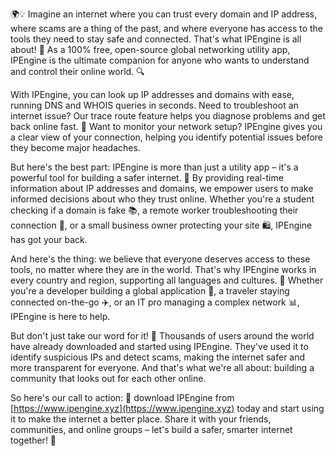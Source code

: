 🌍💡 Imagine an internet where you can trust every domain and IP address, where scams are a thing of the past, and where everyone has access to the tools they need to stay safe and connected. That's what IPEngine is all about! 🚀 As a 100% free, open-source global networking utility app, IPEngine is the ultimate companion for anyone who wants to understand and control their online world. 🔍

With IPEngine, you can look up IP addresses and domains with ease, running DNS and WHOIS queries in seconds. Need to troubleshoot an internet issue? Our trace route feature helps you diagnose problems and get back online fast. 📡 Want to monitor your network setup? IPEngine gives you a clear view of your connection, helping you identify potential issues before they become major headaches.

But here's the best part: IPEngine is more than just a utility app – it's a powerful tool for building a safer internet. 💪 By providing real-time information about IP addresses and domains, we empower users to make informed decisions about who they trust online. Whether you're a student checking if a domain is fake 📚, a remote worker troubleshooting their connection 🏢, or a small business owner protecting your site 🛍️, IPEngine has got your back.

And here's the thing: we believe that everyone deserves access to these tools, no matter where they are in the world. That's why IPEngine works in every country and region, supporting all languages and cultures. 👥 Whether you're a developer building a global application 🤖, a traveler staying connected on-the-go ✈️, or an IT pro managing a complex network 📊, IPEngine is here to help.

But don't just take our word for it! 💬 Thousands of users around the world have already downloaded and started using IPEngine. They've used it to identify suspicious IPs and detect scams, making the internet safer and more transparent for everyone. And that's what we're all about: building a community that looks out for each other online.

So here's our call to action: 🚀 download IPEngine from [https://www.ipengine.xyz](https://www.ipengine.xyz) today and start using it to make the internet a better place. Share it with your friends, communities, and online groups – let's build a safer, smarter internet together! 💪